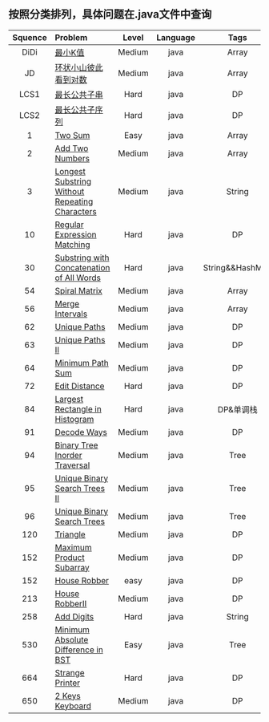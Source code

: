 ## 按照分类排列，具体问题在.java文件中查询

| Squence | Problem       | Level	| Language  | Tags|
|:-------:|:--------------|:-------:|:---------:|:----:|
|DiDi|[最小K值](https://github.com/ClaudiusGitHub/LeetCode/blob/master/src/DiDi/Main.java)|Medium|java|Array|
|JD|[环状小山彼此看到对数](https://github.com/ClaudiusGitHub/LeetCode/blob/master/src/JD/Protect.java)|Medium|java|Array|
|LCS1|[最长公共子串](https://github.com/ClaudiusGitHub/LeetCode/blob/master/src/claudius/leetcode/LCS/SubString.java)|Hard|java|DP|
|LCS2|[最长公共子序列](https://github.com/ClaudiusGitHub/LeetCode/blob/master/src/claudius/leetcode/LCS/Sequence.java)|Hard|java|DP|
|1|[Two Sum](https://github.com/ClaudiusGitHub/LeetCode/blob/master/src/claudius/leetcode/question1/Solution.java)|Easy|java|Array|
|2|[Add Two Numbers](https://github.com/ClaudiusGitHub/LeetCode/blob/master/src/claudius/leetcode/question2/Solution.java)|Medium|java|Array|
|3|[Longest Substring Without Repeating Characters](https://github.com/ClaudiusGitHub/LeetCode/blob/master/src/claudius/leetcode/question3/Solution.java)|Medium|java|String|
|10|[Regular Expression Matching](https://github.com/ClaudiusGitHub/LeetCode/blob/master/src/claudius/leetcode/question10/Solution.java)|Hard|java|DP|
|30|[Substring with Concatenation of All Words](https://github.com/ClaudiusGitHub/LeetCode/blob/master/src/claudius/leetcode/question30/Solution.java)|Hard|java|String&&HashMap|
|54|[Spiral Matrix](https://github.com/ClaudiusGitHub/LeetCode/blob/master/src/claudius/leetcode/question54/Solution.java)|Medium|java|Array|
|56|[Merge Intervals](https://github.com/ClaudiusGitHub/LeetCode/blob/master/src/claudius/leetcode/question56/Solution.java)|Medium|java|Array|
|62|[Unique Paths](https://github.com/ClaudiusGitHub/LeetCode/blob/master/src/claudius/leetcode/question62/Solution.java)|Medium|java|DP|
|63|[Unique Paths II](https://github.com/ClaudiusGitHub/LeetCode/blob/master/src/claudius/leetcode/question63/Solution.java)|Medium|java|DP|
|64|[Minimum Path Sum](https://github.com/ClaudiusGitHub/LeetCode/blob/master/src/claudius/leetcode/question64/Solution.java)|Medium|java|DP|
|72|[Edit Distance](https://github.com/ClaudiusGitHub/LeetCode/blob/master/src/claudius/leetcode/question72/Solution.java)|Hard|java|DP|
|84|[Largest Rectangle in Histogram](https://github.com/ClaudiusGitHub/LeetCode/blob/master/src/claudius/leetcode/question84/Solution.java)|Hard|java|DP&单调栈|
|91|[Decode Ways](https://github.com/ClaudiusGitHub/LeetCode/blob/master/src/claudius/leetcode/question91/Solution.java)|Medium|java|DP|
|94|[Binary Tree Inorder Traversal](https://github.com/ClaudiusGitHub/LeetCode/blob/master/src/claudius/leetcode/question94/Solution.java)|Medium|java|Tree|
|95|[Unique Binary Search Trees II](https://github.com/ClaudiusGitHub/LeetCode/blob/master/src/claudius/leetcode/question95/Solution.java)|Medium|java|Tree|
|96|[Unique Binary Search Trees](https://github.com/ClaudiusGitHub/LeetCode/blob/master/src/claudius/leetcode/question96/Solution.java)|Medium|java|Tree|
|120|[Triangle](https://github.com/ClaudiusGitHub/LeetCode/blob/master/src/claudius/leetcode/question120/Solution.java)|Medium|java|DP|
|152|[Maximum Product Subarray](https://github.com/ClaudiusGitHub/LeetCode/blob/master/src/claudius/leetcode/question152/Solution.java)|Medium|java|DP|
|152|[House Robber](https://github.com/ClaudiusGitHub/LeetCode/blob/master/src/claudius/leetcode/question198/Solution.java)|easy|java|DP|
|213|[House RobberII](https://github.com/ClaudiusGitHub/LeetCode/blob/master/src/claudius/leetcode/question213Solution.java)|Medium|java|DP|
|258|[Add Digits](https://github.com/ClaudiusGitHub/LeetCode/blob/master/src/claudius/leetcode/question258/PerfectSolution.java)|Hard|java|String|
|530|[Minimum Absolute Difference in BST](https://github.com/ClaudiusGitHub/LeetCode/blob/master/src/claudius/leetcode/question530/CompareInBST.java)|Easy|java|Tree|
|664|[Strange Printer](https://github.com/ClaudiusGitHub/LeetCode/blob/master/src/claudius/leetcode/question664/Solution.java)|Hard|java|DP|
|650|[2 Keys Keyboard](https://github.com/ClaudiusGitHub/LeetCode/blob/master/src/claudius/leetcode/question650/Solution.java)|Medium|java|DP|

